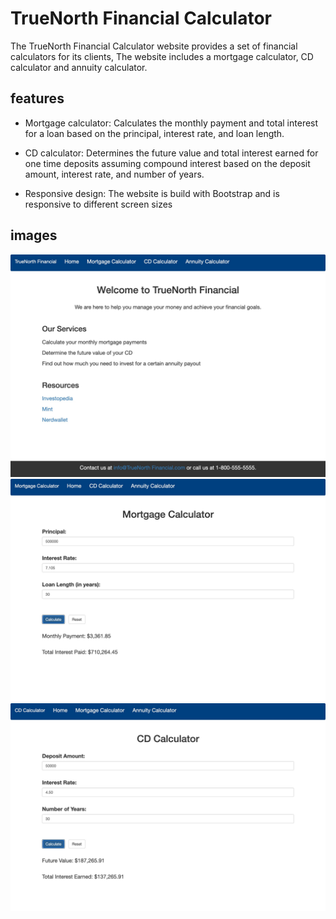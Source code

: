 # **TrueNorth Financial Calculator**

The TrueNorth Financial Calculator website provides a set of financial calculators for its clients, The website includes a mortgage calculator, CD calculator and annuity calculator.

## features

- Mortgage calculator: Calculates the monthly payment and total interest for a loan based on the principal, interest rate, and loan length.

- CD calculator: Determines the future value and total interest earned for one time deposits assuming compound interest based on the deposit amount, interest rate, and number of years.

- Responsive design: The website is build with Bootstrap and is responsive to different screen sizes

## images

![Homepage](screenshots/homepage.jpg)
![Homepage](screenshots/mortgage.jpg)
![Homepage](screenshots/CDcalc.jpg)
